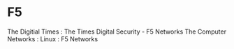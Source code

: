 # F5
The Digitial Times : The Times Digital Security - F5 Networks
The Computer Networks : Linux : F5 Networks
